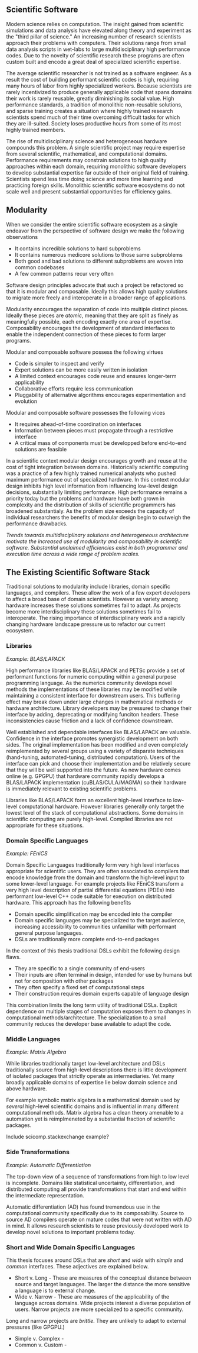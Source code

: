 
Scientific Software 
-------------------

Modern science relies on computation.  The insight gained from scientific simulations and data analysis have elevated along theory and experiment as the "third pillar of science."  An increasing number of research scientists approach their problems with computers.  Their solutions range from small data analysis scripts in wet-labs to large multidisciplinary high performance codes.  Due to the novelty of scientific research these programs are often custom built and encode a great deal of specialized scientific expertise.

The average scientific researcher is not trained as a software engineer.  As a result the cost of building performant scientific codes is high, requiring many hours of labor from highly specialized workers.  Because scientists are rarely incentivized to produce generally applicable code that spans domains their work is rarely reusable, greatly diminishing its social value.  High performance standards, a tradition of monolithic non-reusable solutions, and sparse training creates a situation where highly trained research scientists spend much of their time overcoming difficult tasks for which they are ill-suited.  Society loses productive hours from some of its most highly trained members.

The rise of multidisciplinary science and heterogeneous hardware compounds this problem.  A single scientific project may require expertise from several scientific, mathematical, and computational domains.  Performance requirements may constrain solutions to high quality approaches within each domain, requiring monolithic software developers to develop substantial expertise far outside of their original field of training.  Scientists spend less time doing science and more time learning and practicing foreign skills.  Monolithic scientific software ecosystems do not scale well and present substantial opportunities for efficiency gains.


Modularity
----------

When we consider the entire scientific software ecosystem as a single endeavor from the perspective of software design we make the following observations

*   It contains incredible solutions to hard subproblems
*   It contains numerous medicore solutions to those same subproblems
*   Both good and bad solutions to different subproblems are woven into common codebases
*   A few common patterns recur very often

Software design principles advocate that such a project be refactored so that it is modular and composable.  Ideally this allows high quality solutions to migrate more freely and interoperate in a broader range of applications.

Modularity encourages the separation of code into multiple distinct pieces.  Ideally these pieces are *atomic*, meaning that they are split as finely as meaningfully possible, each encoding exactly one area of expertise.  Composability encourages the development of standard interfaces to enable the independent connection of these pieces to form larger programs.

Modular and composable software possess the following virtues

*   Code is simpler to inspect and verify
*   Expert solutions can be more easily written in isolation 
*   A limited context encourages code reuse and ensures longer-term applicability
*   Collaborative efforts require less communication
*   Pluggability of alternative algorithms encourages experimentation and evolution

Modular and composable software possesses the following vices
    
*   It requires ahead-of-time coordination on interfaces
*   Information between pieces must propagate through a restrictive interface
*   A critical mass of components must be developped before end-to-end solutions are feasible

In a scientific context modular design encourages growth and reuse at the cost of tight integration between domains.  Historically scientific computing was a practice of a few highly trained numerical analysts who pushed maximum performance out of specialized hardware.  In this context modular design inhibits high level information from influencing low-level design decisions, substantially limiting performance.  High performance remains a priority today but the problems and hardware have both grown in complexity and the distribution of skills of scientific programmers has broadened substantialy.  As the problem size exceeds the capacity of individual researchers the benefits of modular design begin to outweigh the performance drawbacks.

*Trends towards multidisciplinary solutions and heterogeneous architecture motivate the increased use of modularity and composability in scientific software.  Substantial unclaimed efficiencies exist in both programmer and execution time across a wide range of problem scales.*

The Existing Scientific Software Stack
--------------------------------------

Traditional solutions to modularity include libraries, domain specific languages, and compilers.  These allow the work of a few expert developers to affect a broad base of domain scientists.  However as variety among hardware increases these solutions sometimes fail to adapt.  As projects become more interdisciplinary these solutions sometimes fail to interoperate.  The rising importance of interdisciplinary work and a rapidly changing hardware landscape pressure us to refactor our current ecosystem.

### Libraries

*Example: BLAS/LAPACK*

High performance libraries like BLAS/LAPACK and PETSc provide a set of performant functions for numeric computing within a general purpose programming language.  As the numerics community develops novel methods the implementations of these libraries may be modified while maintaining a consistent interface for downstream users.  This buffering effect may break down under large changes in mathematical methods or hardware architecture.  Library developers may be pressured to change their interface by adding, deprecating or modifying funciton headers.  These inconsistencies cause friction and a lack of confidence downstream.

Well established and dependable interfaces like BLAS/LAPACK are valuable.  Confidence in the interface promotes synergistic development on both sides.  The original implementation has been modified and even completely reimplemented by several groups using a variety of disparate techniques (hand-tuning, automated-tuning, distributed computation).  Users of the interface can pick and choose their implementation and be relatively secure that they will be well supported into the future.  As new hardware comes online (e.g. GPGPU) that hardware community rapidly develops a BLAS/LAPACK implementation (cuBLAS/CULA/MAGMA) so their hardware is immediately relevant to existing scientific problems.

Libraries like BLAS/LAPACK form an excellent high-level interface to low-level computational hardware.  However libraries generally only target the lowest level of the stack of computational abstractions.  Some domains in scientific computing are purely high-level.  Compiled libraries are not appropriate for these situations.

### Domain Specific Languages 

*Example: FEniCS*

Domain Specific Languages traditionally form very high level interfaces appropriate for scientific users.  They are often associated to compilers that encode knowledge from the domain and transform the high-level input to some lower-level language.  For example projects like FEniCS transform a very high level description of partial differential equations (PDEs) into performant low-level C++ code suitable for execution on distributed hardware. This approach has the following benefits

*   Domain specific simplification may be encoded into the compiler
*   Domain specific languages may be specialized to the target audience, increasing accessibility to communities unfamiliar with performant general purpose languages.
*   DSLs are traditionally more complete end-to-end packages

In the context of this thesis traditional DSLs exhibit the following design flaws.  

*   They are specific to a single community of end-users
*   Their inputs are often terminal in design, intended for use by humans but not for composition with other packages
*   They often specify a fixed set of computational steps
*   Their construction requires domain experts capable of language design

This combination limits the long term utility of traditional DSLs.  Explicit dependence on multiple stages of computation exposes them to changes in computational methods/architecture.  The specialization to a small community reduces the developer base available to adapt the code.  

### Middle Languages

*Example: Matrix Algebra*

While libraries traditionally target low-level architecture and DSLs traditionally source from high-level descriptions there is little development of isolated packages that strictly operate as intermediaries.  Yet many broadly applicable domains of expertise lie below domain science and above hardware.  

For example symbolic matrix algebra is a mathematical domain used by *several* high-level scientific domains and is influential in many different computational methods.  Matrix algebra has a clean theory amenable to a automation yet is reimplmeneted by a substantial fraction of scientific packages.

Include scicomp.stackexchange example?


### Side Transformations

*Example: Automatic Differentiation*

The top-down view of a sequence of transformations from high to low level is incomplete.  Domains like statistical uncertainty, differentiation, and distributed computing all provide transformations that start and end within the intermediate representation. 

Automatic differentiation (AD) has found tremendous use in the computational community specifically due to its composability.  Source to source AD compilers operate on mature codes that were not written with AD in mind.  It allows research scientists to reuse previously developed work to develop novel solutions to important problems today.

### Short and Wide Domain Specific Languages

This thesis focuses around DSLs that are *short* and *wide* with *simple* and *common* interfaces.  These adjectives are explained below.

*   Short v. Long - These are measures of the conceptual distance between source and target languages.  The larger the distance the more sensitive a language is to external change.
*   Wide v. Narrow - These are measures of the applicability of the language across domains.  Wide projects interest a diverse population of users.  Narrow projects are more specialized to a specific community.

Long and narrow projects are *brittle*.  They are unlikely to adapt to external pressures (like GPGPU.) 

*   Simple v. Complex - 
*   Common v. Custom - 

